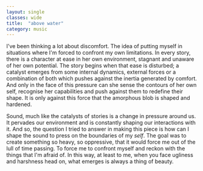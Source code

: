 ```yaml
---
layout: single
classes: wide
title:  "above water"
category: music
---
```


I've been thinking a lot about discomfort. The idea of putting myself in situations where I'm forced to confront my own limitations. In every story, there is a character at ease in her own environment, stagnant and unaware of her own potential. The story begins when that ease is disturbed; a catalyst emerges from some internal dynamics, external forces or a combination of both which pushes against the inertia generated by comfort. And only in the face of this pressure can she sense the contours of her own self, recognise her capabilities and push against them to redefine their shape. It is only against this force that the amorphous blob is shaped and hardened.

Sound, much like the catalysts of stories is a change in pressure around us. It pervades our environment and is constantly shaping our interactions with it. And so, the question I tried to answer in making this piece is how can I shape the sound to press on the boundaries of my *self*. The goal was to create something so heavy, so oppressive, that it would force me out of the lull of time passing. To force me to confront myself and reckon with the things that I'm afraid of. In this way, at least to me, when you face ugliness and harshness head on, what emerges is always a thing of beauty.
